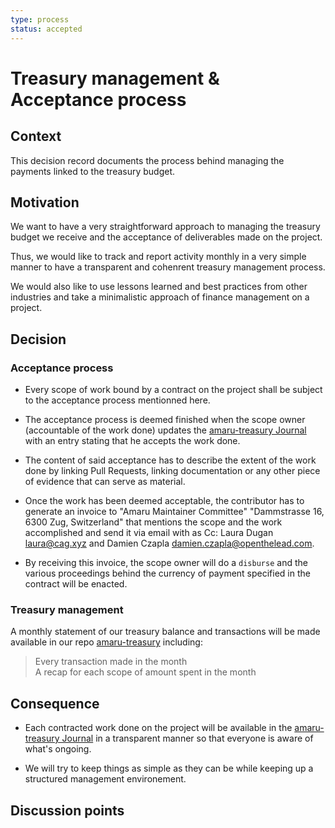 ```yaml
---
type: process
status: accepted
---
```


# Treasury management & Acceptance process

## Context

This decision record documents the process behind managing the payments linked to the treasury budget.

## Motivation

We want to have a very straightforward approach to managing the treasury budget we receive and the acceptance of deliverables made on the project. 

Thus, we would like to track and report activity monthly in a very simple manner to have a transparent and cohenrent treasury management process. 

We would also like to use lessons learned and best practices from other industries and take a minimalistic approach of finance management on a project.

## Decision

### Acceptance process

- Every scope of work bound by a contract on the project shall be subject to the acceptance process mentionned here.

- The acceptance process is deemed finished when the scope owner (accountable of the work done) updates the [amaru-treasury Journal](https://github.com/pragma-org/amaru-treasury/tree/main/journal) with an entry stating that he accepts the work done.

- The content of said acceptance has to describe the extent of the work done by linking Pull Requests, linking documentation or any other piece of evidence that can serve as material.

- Once the work has been deemed acceptable, the contributor has to generate an invoice to "Amaru Maintainer Committee" "Dammstrasse 16, 6300 Zug, Switzerland" that mentions the scope and the work accomplished and send it via email with as Cc: Laura Dugan <laura@cag.xyz> and Damien Czapla <damien.czapla@openthelead.com>.

- By receiving this invoice, the scope owner will do a `disburse` and the various proceedings behind the currency of payment specified in the contract will be enacted.

### Treasury management

A monthly statement of our treasury balance and transactions will be made available in our repo [amaru-treasury](https://github.com/pragma-org/amaru-treasury/tree/main) including:
> Every transaction made in the month  
> A recap for each scope of amount spent in the month 

## Consequence

- Each contracted work done on the project will be available in the [amaru-treasury Journal](https://github.com/pragma-org/amaru-treasury/tree/main/journal) in a transparent manner so that everyone is aware of what's ongoing.

- We will try to keep things as simple as they can be while keeping up a structured management environement. 

## Discussion points
